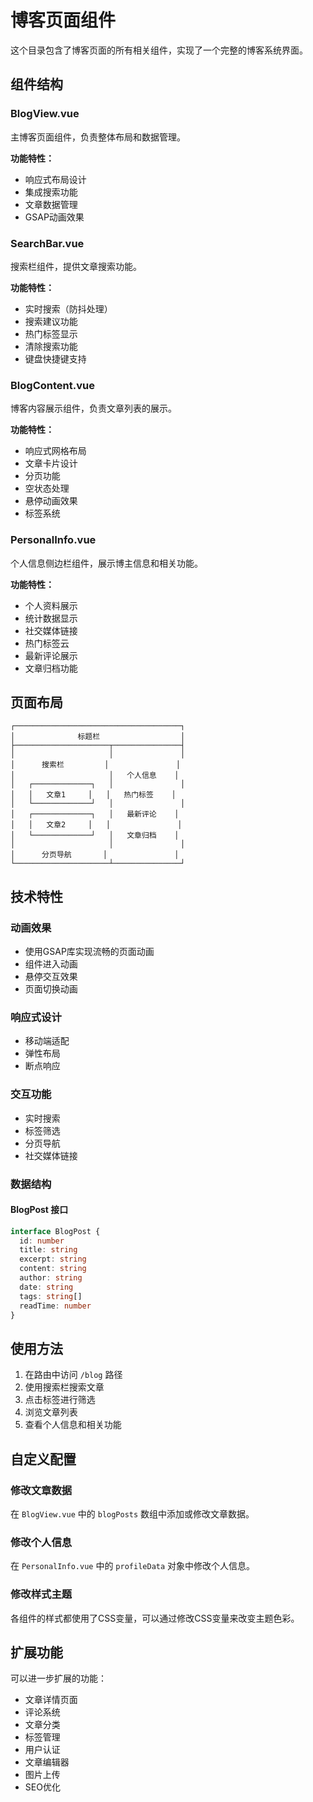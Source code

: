 # 博客页面组件

这个目录包含了博客页面的所有相关组件，实现了一个完整的博客系统界面。

## 组件结构

### BlogView.vue
主博客页面组件，负责整体布局和数据管理。

**功能特性：**
- 响应式布局设计
- 集成搜索功能
- 文章数据管理
- GSAP动画效果

### SearchBar.vue
搜索栏组件，提供文章搜索功能。

**功能特性：**
- 实时搜索（防抖处理）
- 搜索建议功能
- 热门标签显示
- 清除搜索功能
- 键盘快捷键支持

### BlogContent.vue
博客内容展示组件，负责文章列表的展示。

**功能特性：**
- 响应式网格布局
- 文章卡片设计
- 分页功能
- 空状态处理
- 悬停动画效果
- 标签系统

### PersonalInfo.vue
个人信息侧边栏组件，展示博主信息和相关功能。

**功能特性：**
- 个人资料展示
- 统计数据显示
- 社交媒体链接
- 热门标签云
- 最新评论展示
- 文章归档功能

## 页面布局

```
┌─────────────────────────────────────┐
│              标题栏                  │
├─────────────────────┬───────────────┤
│                     │               │
│      搜索栏         │               │
│                     │   个人信息    │
│   ┌─────────────┐   │               │
│   │   文章1     │   │   热门标签    │
│   └─────────────┘   │               │
│   ┌─────────────┐   │   最新评论    │
│   │   文章2     │   │               │
│   └─────────────┘   │   文章归档    │
│                     │               │
│      分页导航       │               │
└─────────────────────┴───────────────┘
```

## 技术特性

### 动画效果
- 使用GSAP库实现流畅的页面动画
- 组件进入动画
- 悬停交互效果
- 页面切换动画

### 响应式设计
- 移动端适配
- 弹性布局
- 断点响应

### 交互功能
- 实时搜索
- 标签筛选
- 分页导航
- 社交媒体链接

### 数据结构

#### BlogPost 接口
```typescript
interface BlogPost {
  id: number
  title: string
  excerpt: string
  content: string
  author: string
  date: string
  tags: string[]
  readTime: number
}
```

## 使用方法

1. 在路由中访问 `/blog` 路径
2. 使用搜索栏搜索文章
3. 点击标签进行筛选
4. 浏览文章列表
5. 查看个人信息和相关功能

## 自定义配置

### 修改文章数据
在 `BlogView.vue` 中的 `blogPosts` 数组中添加或修改文章数据。

### 修改个人信息
在 `PersonalInfo.vue` 中的 `profileData` 对象中修改个人信息。

### 修改样式主题
各组件的样式都使用了CSS变量，可以通过修改CSS变量来改变主题色彩。

## 扩展功能

可以进一步扩展的功能：
- 文章详情页面
- 评论系统
- 文章分类
- 标签管理
- 用户认证
- 文章编辑器
- 图片上传
- SEO优化
